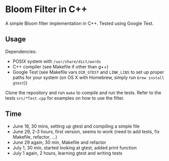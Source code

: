 # Bloom Filter in C++

A simple Bloom filter implementation in C++. Tested using Google Test.

## Usage

Dependencies:

 * POSIX system with `/usr/share/dict/words`
 * C++ compiler (see Makefile if other than g++)
 * Google Test (see Makefile vars `DIR_GTEST` and `LINK_LIBS` to set up
   proper paths for your system (on OS X with Homebrew, simply run
   `brew install gtest`))

Clone the repository and run `make` to compile and run the tests.
Refer to the tests `src/*Test.cpp` for examples on how to use the filter.

## Time

 * June 16, 30 mins, setting up gtest and compiling a simple file
 * June 29, 2-3 hours, first version, seems to work (need to add tests,
   fix Makefile, refactor, ...)
 * June 29 again, 30 min, Makefile and refactor
 * July 1, 30 min, started looking at gtest, added print function
 * July 1 again, 2 hours, learning gtest and writing tests
